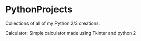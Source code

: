 # PythonProjects

Collections of all of my Python 2/3 creations:

Calculator: Simple calculator made using Tkinter and python 2
